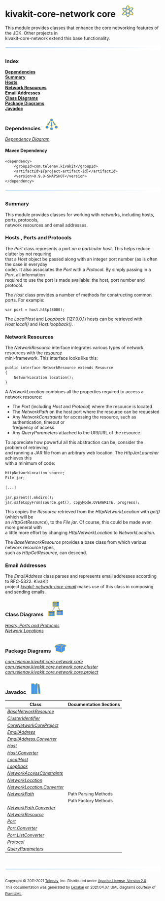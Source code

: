 # kivakit-core-network core &nbsp;&nbsp;![](../../../documentation/images/nucleus-40.png)

This module provides classes that enhance the core networking features of the JDK. Other projects in  
kivakit-core-network extend this base functionality.

![](documentation/images/horizontal-line.png)

### Index

[**Dependencies**](#dependencies)  
[**Summary**](#summary)  
[**Hosts**](#hosts)  
[**Network Resources**](#network-resources)  
[**Email Addresses**](#email-addresses)  
[**Class Diagrams**](#class-diagrams)  
[**Package Diagrams**](#package-diagrams)  
[**Javadoc**](#javadoc)

### Dependencies &nbsp;&nbsp; ![](documentation/images/dependencies-40.png)

[*Dependency Diagram*](documentation/diagrams/dependencies.svg)

#### Maven Dependency

    <dependency>
        <groupId>com.telenav.kivakit</groupId>
        <artifactId>${project-artifact-id}</artifactId>
        <version>0.9.0-SNAPSHOT</version>
    </dependency>

![](documentation/images/horizontal-line.png)

[//]: # (start-user-text)

### Summary <a name = "summary"></a>

This module provides classes for working with networks, including hosts, ports, protocols,  
network resources and email addresses.

### Hosts <a name = "hosts"></a>, Ports and Protocols

The *Port* class represents a port *on a particular host*. This helps reduce clutter by not requiring  
that a *Host* object be passed along with an integer port number (as is often the case in everyday  
code). It also associates the *Port* with a *Protocol*. By simply passing in a *Port*, all information  
required to use the port is made available: the host, port number and protocol.

The *Host* class provides a number of methods for constructing common ports. For example:

    var port = host.http(8080);

The *LocalHost* and *Loopback* (127.0.0.1) hosts can be retrieved with *Host.local()* and *Host.loopback()*.

### Network Resources <a name = "network-resources"></a>

The *NetworkResource* interface integrates various types of network resources with the [*resource*](../../resource/README.md)  
mini-framework. This interface looks like this:

    public interface NetworkResource extends Resource
    {
        NetworkLocation location();
    }

A *NetworkLocation* combines all the properties required to access a network resource:

* The *Port* (including *Host* and *Protocol*) where the resource is located
* The *NetworkPath* on the host port where the resource can be requested
* Any *NetworkConstraints* for accessing the resource, such as authentication, timeout or  
  frequency of access.
* Any *QueryParameters* attached to the URI/URL of the resource.

To appreciate how powerful all this abstraction can be, consider the problem of retrieving  
and running a JAR file from an arbitrary web location. The *HttpJarLauncher* achieves this  
with a minimum of code:

    HttpNetworkLocation source;
    File jar;

    [...]

    jar.parent().mkdirs();
    jar.safeCopyFrom(source.get(), CopyMode.OVERWRITE, progress);

This copies the *Resource* retrieved from the *HttpNetworkLocation* with *get()* (which will be  
an *HttpGetResource*), to the *File* *jar*. Of course, this could be made even more general with  
a little more effort by changing *HttpNetworkLocation* to *NetworkLocation*.

The *BaseNetworkResource* provides a base class from which various network resource types,  
such as *HttpGetResource*, can descend.

### Email Addresses <a name = "email-addresses"></a>

The *EmailAddress* class parses and represents email addresses according to RFC-5322. KivaKit  
project [*kivakit-network-core-email*](../email/README.md) makes use of this class in composing and sending emails.

[//]: # (end-user-text)

### Class Diagrams &nbsp; &nbsp;![](documentation/images/diagram-48.png)

[*Hosts, Ports and Protocols*](documentation/diagrams/diagram-port.svg)  
[*Network Locations*](documentation/diagrams/diagram-network-location.svg)  

### Package Diagrams &nbsp;&nbsp;![](documentation/images/box-40.png)

[*com.telenav.kivakit.core.network.core*](documentation/diagrams/com.telenav.kivakit.core.network.core.svg)  
[*com.telenav.kivakit.core.network.core.cluster*](documentation/diagrams/com.telenav.kivakit.core.network.core.cluster.svg)  
[*com.telenav.kivakit.core.network.core.project*](documentation/diagrams/com.telenav.kivakit.core.network.core.project.svg)  

### Javadoc &nbsp;&nbsp;![](documentation/images/books-40.png)

| Class | Documentation Sections |
|---|---|
| [*BaseNetworkResource*](https://telenav.github.io/kivakit/javadoc/kivakit.core.network.core/com/telenav/kivakit/core/network/core/BaseNetworkResource.html) |  |  
| [*ClusterIdentifier*](https://telenav.github.io/kivakit/javadoc/kivakit.core.network.core/com/telenav/kivakit/core/network/core/cluster/ClusterIdentifier.html) |  |  
| [*CoreNetworkCoreProject*](https://telenav.github.io/kivakit/javadoc/kivakit.core.network.core/com/telenav/kivakit/core/network/core/project/CoreNetworkCoreProject.html) |  |  
| [*EmailAddress*](https://telenav.github.io/kivakit/javadoc/kivakit.core.network.core/com/telenav/kivakit/core/network/core/EmailAddress.html) |  |  
| [*EmailAddress.Converter*](https://telenav.github.io/kivakit/javadoc/kivakit.core.network.core/com/telenav/kivakit/core/network/core/EmailAddress.Converter.html) |  |  
| [*Host*](https://telenav.github.io/kivakit/javadoc/kivakit.core.network.core/com/telenav/kivakit/core/network/core/Host.html) |  |  
| [*Host.Converter*](https://telenav.github.io/kivakit/javadoc/kivakit.core.network.core/com/telenav/kivakit/core/network/core/Host.Converter.html) |  |  
| [*LocalHost*](https://telenav.github.io/kivakit/javadoc/kivakit.core.network.core/com/telenav/kivakit/core/network/core/LocalHost.html) |  |  
| [*Loopback*](https://telenav.github.io/kivakit/javadoc/kivakit.core.network.core/com/telenav/kivakit/core/network/core/Loopback.html) |  |  
| [*NetworkAccessConstraints*](https://telenav.github.io/kivakit/javadoc/kivakit.core.network.core/com/telenav/kivakit/core/network/core/NetworkAccessConstraints.html) |  |  
| [*NetworkLocation*](https://telenav.github.io/kivakit/javadoc/kivakit.core.network.core/com/telenav/kivakit/core/network/core/NetworkLocation.html) |  |  
| [*NetworkLocation.Converter*](https://telenav.github.io/kivakit/javadoc/kivakit.core.network.core/com/telenav/kivakit/core/network/core/NetworkLocation.Converter.html) |  |  
| [*NetworkPath*](https://telenav.github.io/kivakit/javadoc/kivakit.core.network.core/com/telenav/kivakit/core/network/core/NetworkPath.html) | Path Parsing Methods |  
| | Path Factory Methods |  
| [*NetworkPath.Converter*](https://telenav.github.io/kivakit/javadoc/kivakit.core.network.core/com/telenav/kivakit/core/network/core/NetworkPath.Converter.html) |  |  
| [*NetworkResource*](https://telenav.github.io/kivakit/javadoc/kivakit.core.network.core/com/telenav/kivakit/core/network/core/NetworkResource.html) |  |  
| [*Port*](https://telenav.github.io/kivakit/javadoc/kivakit.core.network.core/com/telenav/kivakit/core/network/core/Port.html) |  |  
| [*Port.Converter*](https://telenav.github.io/kivakit/javadoc/kivakit.core.network.core/com/telenav/kivakit/core/network/core/Port.Converter.html) |  |  
| [*Port.ListConverter*](https://telenav.github.io/kivakit/javadoc/kivakit.core.network.core/com/telenav/kivakit/core/network/core/Port.ListConverter.html) |  |  
| [*Protocol*](https://telenav.github.io/kivakit/javadoc/kivakit.core.network.core/com/telenav/kivakit/core/network/core/Protocol.html) |  |  
| [*QueryParameters*](https://telenav.github.io/kivakit/javadoc/kivakit.core.network.core/com/telenav/kivakit/core/network/core/QueryParameters.html) |  |  

[//]: # (start-user-text)



[//]: # (end-user-text)

<br/>

![](documentation/images/horizontal-line.png)

<sub>Copyright &#169; 2011-2021 [Telenav](http://telenav.com), Inc. Distributed under [Apache License, Version 2.0](LICENSE)</sub>  
<sub>This documentation was generated by [Lexakai](https://github.com/Telenav/lexakai) on 2021.04.07. UML diagrams courtesy
of [PlantUML](http://plantuml.com).</sub>

